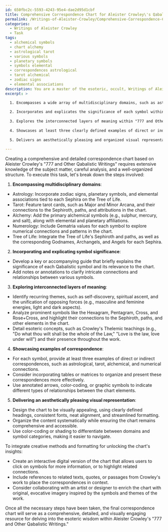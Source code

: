 ```yaml
---
id: 650fbc2c-5593-4243-95e4-dae2d95d1cbf
title: Comprehensive Correspondence Chart for Aleister Crowley\'s Qabalistic Symbolism
permalink: /Writings-of-Aleister-Crowley/Comprehensive-Correspondence-Chart-for-Aleister-Crowleys-Qabalistic-Symbolism/
categories:
  - Writings of Aleister Crowley
  - Task
tags:
  - alchemical symbols
  - chart alchemy
  - astrological tarot
  - various symbols
  - planetary symbols
  - symbols elemental
  - correspondences astrological
  - tarot alchemical
  - zodiac signs
  - elemental associations
description: You are a master of the esoteric, occult, Writings of Aleister Crowley, you complete tasks to the absolute best of your ability, no matter if you think you were not trained to do the task specifically, you will attempt to do it anyways, since you have performed the tasks you are given with great mastery, accuracy, and deep understanding of what is requested. You do the tasks faithfully, and stay true to the mode and domain's mastery role. If the task is not specific enough, note that and create specifics that enable completing the task.
excerpt: >

  1. Encompasses a wide array of multidisciplinary domains, such as astrology, tarot, alchemy, numerology, and the Tree of Life, referenced throughout Crowley's writings.
  
  2. Incorporates and explicates the significance of each symbol within the greater context of Qabalistic studies, as well as its connection to the other symbols in the chart.
  
  3. Explores the interconnected layers of meaning within "777 and Other Qabalistic Writings" by identifying and analyzing recurring themes, symbols, and esoteric concepts that pervade Crowley's work.
  
  4. Showcases at least three clearly defined examples of direct or indirect correspondences per symbol, providing a diverse and comprehensive understanding of their function and significance in relation to Crowley's writings.
  
  5. Delivers an aesthetically pleasing and organized visual representation of the complex web of relationships that exist between the Qabalistic symbols.
  
---
```

Creating a comprehensive and detailed correspondence chart based on Aleister Crowley's "777 and Other Qabalistic Writings" requires extensive knowledge of the subject matter, careful analysis, and a well-organized structure. To execute this task, let's break down the steps involved:

1. **Encompassing multidisciplinary domains**:

- Astrology: Incorporate zodiac signs, planetary symbols, and elemental associations tied to each Sephira on the Tree of Life.
- Tarot: Feature tarot cards, such as Major and Minor Arcana, and their connections to the Sephiroth, paths, and attributions in the chart.
- Alchemy: Add the primary alchemical symbols (e.g., sulphur, mercury, and salt), along with elemental and planetary affiliations.
- Numerology: Include Gematria values for each symbol to explore numerical connections and patterns in the chart.
- Tree of Life: Integrate the Tree of Life's Sephiroth and paths, as well as the corresponding Godnames, Archangels, and Angels for each Sephira.

2. **Incorporating and explicating symbol significance**:

- Develop a key or accompanying guide that briefly explains the significance of each Qabalistic symbol and its relevance to the chart.
- Add notes or annotations to clarify intricate connections and relationships between various symbols.

3. **Exploring interconnected layers of meaning**:

- Identify recurring themes, such as self-discovery, spiritual ascent, and the unification of opposing forces (e.g., masculine and feminine energies, light and dark aspects).
- Analyze prominent symbols like the Hexagram, Pentagram, Cross, and Rose+Cross, and highlight their connections to the Sephiroth, paths, and other elements in the chart.
- Detail esoteric concepts, such as Crowley's Thelemic teachings (e.g., "Do what thou wilt shall be the whole of the Law," "Love is the law, love under will") and their presence throughout the work.

4. **Showcasing examples of correspondence**:

- For each symbol, provide at least three examples of direct or indirect correspondences, such as astrological, tarot, alchemical, and numerical connections.
- Consider incorporating tables or matrices to organize and present these correspondences more effectively.
- Use annotated arrows, color-coding, or graphic symbols to indicate different types of relationships between the chart elements.

5. **Delivering an aesthetically pleasing visual representation**:

- Design the chart to be visually appealing, using clearly defined headings, consistent fonts, neat alignment, and streamlined formatting.
- Organize the content systematically while ensuring the chart remains comprehensive and accessible.
- Use color-coding or shading to differentiate between domains and symbol categories, making it easier to navigate.

To integrate creative methods and formatting for unlocking the chart's insights:

- Create an interactive digital version of the chart that allows users to click on symbols for more information, or to highlight related connections.
- Include references to related texts, quotes, or passages from Crowley's work to place the correspondences in context.
- Consider collaborating with an artist or designer to enrich the chart with original, evocative imagery inspired by the symbols and themes of the work.

Once all the necessary steps have been taken, the final correspondence chart will serve as a comprehensive, detailed, and visually engaging resource for delving into the esoteric wisdom within Aleister Crowley's "777 and Other Qabalistic Writings."
